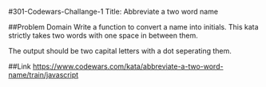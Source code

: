 #301-Codewars-Challange-1
Title: Abbreviate a two word name

##Problem Domain
Write a function to convert a name into initials. This kata strictly takes two words with one space in between them.

The output should be two capital letters with a dot seperating them.
 
##Link 
https://www.codewars.com/kata/abbreviate-a-two-word-name/train/javascript